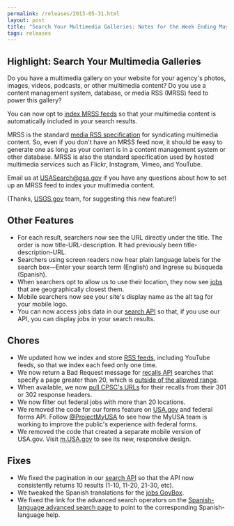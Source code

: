 ```yaml
---
permalink: /releases/2013-05-31.html
layout: post
title: "Search Your Multimedia Galleries: Notes for the Week Ending May 31, 2013"
tags: releases
---
```


## Highlight: Search Your Multimedia Galleries

Do you have a multimedia gallery on your website for your agency's photos, images, videos, podcasts, or other multimedia content? Do you use a content management system, database, or media RSS (MRSS) feed to power this gallery?

You can now opt to [index MRSS feeds](/manual/rss.html) so that your multimedia content is automatically included in your search results. 

MRSS is the standard [media RSS specification](http://www.rssboard.org/media-rss) for syndicating multimedia content. So, even if you don't have an MRSS feed now, it should be easy to generate one as long as your content is in a content management system or other database. MRSS is also the standard specification used by hosted multimedia services such as Flickr, Instagram, Vimeo, and YouTube. 

Email us at <USASearch@gsa.gov> if you have any questions about how to set up an MRSS feed to index your multimedia content.

(Thanks, [USGS.gov](http://www.usgs.gov) team, for suggesting this new feature!)

## Other Features

* For each result, searchers now see the URL directly under the title. The order is now title-URL-description. It had previously been title-description-URL.
* Searchers using screen readers now hear plain language labels for the search box&mdash;Enter your search term (English) and Ingrese su búsqueda (Spanish).
* When searchers opt to allow us to use their location, they now see [jobs](/manual/govbox-jobs.html) that are geographically closest them.
* Mobile searchers now see your site's display name as the alt tag for your mobile logo.
* You can now access jobs data in our [search API](/manual/api.html) so that, if you use our API, you can display jobs in your search results.

## Chores

* We updated how we index and store [RSS feeds](/manual/rss.html), including YouTube feeds, so that we index each feed only one time.
* We now return a Bad Request message for [recalls API](/developer/recalls.html) searches that specify a page greater than 20, which is [outside of the allowed range](https://github.com/GSA-OCSIT/recalls_api/commit/0539ce559cae7c4f9360f56dba91932bc48ebb4c).
* When available, we now [pull CPSC's URLs](https://github.com/GSA-OCSIT/recalls_api/commit/74ff28198b2e09418d9d0826fffdcb99bd7fd22f) for their recalls from their 301 or 302 response headers.
* We now filter out federal jobs with more than 20 locations.
* We removed the code for our forms feature on [USA.gov](http://www.usa.gov) and federal forms API. Follow [@ProjectMyUSA](https://twitter.com/ProjectMyUSA) to see how the MyUSA team is working to improve the public's experience with federal forms.
* We removed the code that created a separate mobile version of USA.gov. Visit  [m.USA.gov](http://m.USA.gov) to see its new, responsive design.


## Fixes

* We fixed the pagination in our [search API](/manual/api.html) so that the API now consistently returns 10 results (1-10, 11-20, 21-30, etc).
* We tweaked the Spanish translations for the [jobs GovBox](/manual/govbox-jobs.html).
* We fixed the link for the advanced search operators on the [Spanish-language advanced search page](http://search.usa.gov/search/advanced?affiliate=gobiernousa) to point to the corresponding Spanish-language help.